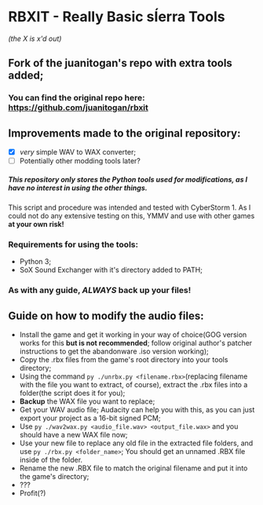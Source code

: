 # RBXIT - Really Basic sÍerra Tools
_(the X is x'd out)_

## Fork of the juanitogan's repo with extra tools added;

### You can find the original repo here: https://github.com/juanitogan/rbxit

## Improvements made to the original repository:
* [x] *very* simple WAV to WAX converter;
* [ ] Potentially other modding tools later? 
##### This repository only stores the Python tools used for modifications, as I have no interest in using the other things.
This script and procedure was intended and tested with CyberStorm 1. As I could not do any extensive testing on this, YMMV and use with other games **at your own risk!**

### Requirements for using the tools:
* Python 3;
* SoX Sound Exchanger with it's directory added to PATH;

### As with any guide, ***ALWAYS*** back up your files!

## **Guide on how to modify the audio files:**

* Install the game and get it working in your way of choice(GOG version works for this **but is not recommended**; follow original author's patcher instructions to get the abandonware .iso version working);
* Copy the .rbx files from the game's root directory into your tools directory;
* Using the command `py ./unrbx.py <filename.rbx>`(replacing filename with the file you want to extract, of course), extract the .rbx files into a folder(the script does it for you);
* **Backup** the WAX file you want to replace;
* Get your WAV audio file; Audacity can help you with this, as you can just export your project as a 16-bit signed PCM;
* Use `py ./wav2wax.py <audio_file.wav> <output_file.wax>` and you should have a new WAX file now;
* Use your new file to replace any old file in the extracted file folders, and use `py ./rbx.py <folder_name>`; You should get an unnamed .RBX file inside of the folder.
* Rename the new .RBX file to match the original filename and put it into the game's directory;
* ???
* Profit(?)